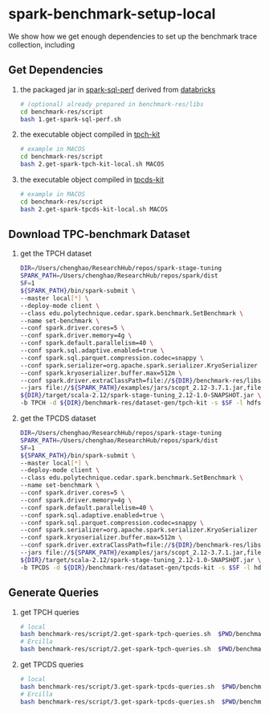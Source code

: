 # spark-benchmark-setup-local

We show how we get enough dependencies to set up the benchmark trace collection, including

## Get Dependencies

1. the packaged jar in [spark-sql-perf][1] derived from [databricks][2]
    ```bash
    # (optional) already prepared in benchmark-res/libs
    cd benchmark-res/script
    bash 1.get-spark-sql-perf.sh
    ```

2. the executable object compiled in [tpch-kit][3] 
   ```bash
   # example in MACOS
   cd benchmark-res/script
   bash 2.get-spark-tpch-kit-local.sh MACOS
   ```

3. the executable object compiled in [tpcds-kit][4]
   ```bash
   # example in MACOS
   cd benchmark-res/script
   bash 2.get-spark-tpcds-kit-local.sh MACOS
   ```

## Download TPC-benchmark Dataset

1. get the TPCH dataset
   ```bash
   DIR=/Users/chenghao/ResearchHub/repos/spark-stage-tuning
   SPARK_PATH=/Users/chenghao/ResearchHub/repos/spark/dist
   SF=1
   ${SPARK_PATH}/bin/spark-submit \
   --master local[*] \
   --deploy-mode client \
   --class edu.polytechnique.cedar.spark.benchmark.SetBenchmark \
   --name set-benchmark \
   --conf spark.driver.cores=5 \
   --conf spark.driver.memory=4g \
   --conf spark.default.parallelism=40 \
   --conf spark.sql.adaptive.enabled=true \
   --conf spark.sql.parquet.compression.codec=snappy \
   --conf spark.serializer=org.apache.spark.serializer.KryoSerializer \
   --conf spark.kryoserializer.buffer.max=512m \
   --conf spark.driver.extraClassPath=file://${DIR}/benchmark-res/libs/mysql-connector-j-8.0.33.jar \
   --jars file://${SPARK_PATH}/examples/jars/scopt_2.12-3.7.1.jar,file://${DIR}/benchmark-res/libs/spark-sql-perf_2.12-0.5.1-SNAPSHOT.jar \
   ${DIR}/target/scala-2.12/spark-stage-tuning_2.12-1.0-SNAPSHOT.jar \
   -b TPCH -d ${DIR}/benchmark-res/dataset-gen/tpch-kit -s $SF -l hdfs://localhost:8020/user/spark_benchmark
   ```

2. get the TPCDS dataset
   ```bash
   DIR=/Users/chenghao/ResearchHub/repos/spark-stage-tuning
   SPARK_PATH=/Users/chenghao/ResearchHub/repos/spark/dist
   SF=1
   ${SPARK_PATH}/bin/spark-submit \
   --master local[*] \
   --deploy-mode client \
   --class edu.polytechnique.cedar.spark.benchmark.SetBenchmark \
   --name set-benchmark \
   --conf spark.driver.cores=5 \
   --conf spark.driver.memory=4g \
   --conf spark.default.parallelism=40 \
   --conf spark.sql.adaptive.enabled=true \
   --conf spark.sql.parquet.compression.codec=snappy \
   --conf spark.serializer=org.apache.spark.serializer.KryoSerializer \
   --conf spark.kryoserializer.buffer.max=512m \
   --conf spark.driver.extraClassPath=file://${DIR}/benchmark-res/libs/mysql-connector-j-8.0.33.jar \
   --jars file://${SPARK_PATH}/examples/jars/scopt_2.12-3.7.1.jar,file://${DIR}/benchmark-res/libs/spark-sql-perf_2.12-0.5.1-SNAPSHOT.jar \
   ${DIR}/target/scala-2.12/spark-stage-tuning_2.12-1.0-SNAPSHOT.jar \
   -b TPCDS -d ${DIR}/benchmark-res/dataset-gen/tpcds-kit -s $SF -l hdfs://localhost:8020/user/spark_benchmark   
   ```

## Generate Queries

1. get TPCH queries
   ```bash
   # local
   bash benchmark-res/script/2.get-spark-tpch-queries.sh  $PWD/benchmark-res/dataset-gen/tpch-kit 3 1   
   # Ercilla
   bash benchmark-res/script/2.get-spark-tpch-queries.sh  $PWD/benchmark-res/dataset-gen/tpch-kit 4545 
   ```

2. get TPCDS queries
   ```bash
   # local
   bash benchmark-res/script/3.get-spark-tpcds-queries.sh  $PWD/benchmark-res/dataset-gen/tpcds-kit 3 1
   # Ercilla
   bash benchmark-res/script/3.get-spark-tpcds-queries.sh  $PWD/benchmark-res/dataset-gen/tpcds-kit 971
   ```
   
[1]: https://github.com/Angryrou/spark-sql-perf
[2]: https://github.com/databricks/spark-sql-perf
[3]: https://github.com/Angryrou/tpch-kit
[4]: https://github.com/databricks/tpcds-kit

